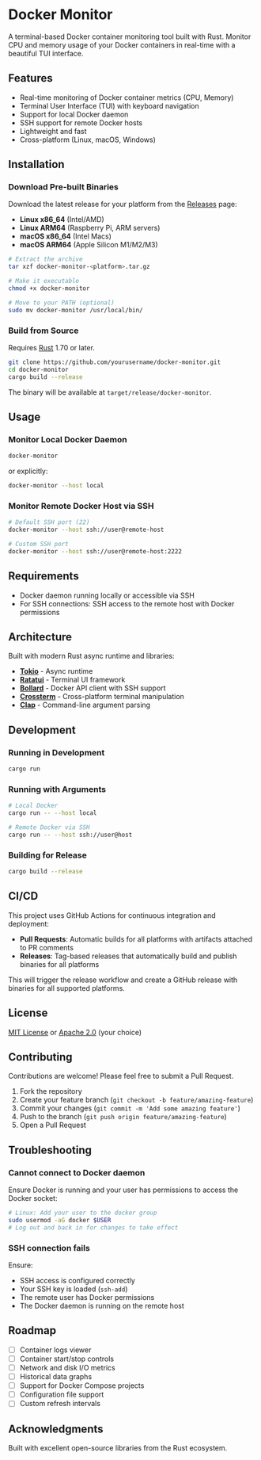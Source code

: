 # Docker Monitor

A terminal-based Docker container monitoring tool built with Rust. Monitor CPU and memory usage of your Docker containers in real-time with a beautiful TUI interface.

## Features

- Real-time monitoring of Docker container metrics (CPU, Memory)
- Terminal User Interface (TUI) with keyboard navigation
- Support for local Docker daemon
- SSH support for remote Docker hosts
- Lightweight and fast
- Cross-platform (Linux, macOS, Windows)

## Installation

### Download Pre-built Binaries

Download the latest release for your platform from the [Releases](../../releases) page:

- **Linux x86_64** (Intel/AMD)
- **Linux ARM64** (Raspberry Pi, ARM servers)
- **macOS x86_64** (Intel Macs)
- **macOS ARM64** (Apple Silicon M1/M2/M3)

```bash
# Extract the archive
tar xzf docker-monitor-<platform>.tar.gz

# Make it executable
chmod +x docker-monitor

# Move to your PATH (optional)
sudo mv docker-monitor /usr/local/bin/
```

### Build from Source

Requires [Rust](https://rustup.rs/) 1.70 or later.

```bash
git clone https://github.com/yourusername/docker-monitor.git
cd docker-monitor
cargo build --release
```

The binary will be available at `target/release/docker-monitor`.

## Usage

### Monitor Local Docker Daemon

```bash
docker-monitor
```

or explicitly:

```bash
docker-monitor --host local
```

### Monitor Remote Docker Host via SSH

```bash
# Default SSH port (22)
docker-monitor --host ssh://user@remote-host

# Custom SSH port
docker-monitor --host ssh://user@remote-host:2222
```
## Requirements

- Docker daemon running locally or accessible via SSH
- For SSH connections: SSH access to the remote host with Docker permissions

## Architecture

Built with modern Rust async runtime and libraries:

- **[Tokio](https://tokio.rs/)** - Async runtime
- **[Ratatui](https://ratatui.rs/)** - Terminal UI framework
- **[Bollard](https://github.com/fussybeaver/bollard)** - Docker API client with SSH support
- **[Crossterm](https://github.com/crossterm-rs/crossterm)** - Cross-platform terminal manipulation
- **[Clap](https://github.com/clap-rs/clap)** - Command-line argument parsing

## Development

### Running in Development

```bash
cargo run
```

### Running with Arguments

```bash
# Local Docker
cargo run -- --host local

# Remote Docker via SSH
cargo run -- --host ssh://user@host
```

### Building for Release

```bash
cargo build --release
```

## CI/CD

This project uses GitHub Actions for continuous integration and deployment:

- **Pull Requests**: Automatic builds for all platforms with artifacts attached to PR comments
- **Releases**: Tag-based releases that automatically build and publish binaries for all platforms

This will trigger the release workflow and create a GitHub release with binaries for all supported platforms.

## License

[MIT License](LICENSE) or [Apache 2.0](LICENSE-APACHE) (your choice)

## Contributing

Contributions are welcome! Please feel free to submit a Pull Request.

1. Fork the repository
2. Create your feature branch (`git checkout -b feature/amazing-feature`)
3. Commit your changes (`git commit -m 'Add some amazing feature'`)
4. Push to the branch (`git push origin feature/amazing-feature`)
5. Open a Pull Request

## Troubleshooting

### Cannot connect to Docker daemon

Ensure Docker is running and your user has permissions to access the Docker socket:

```bash
# Linux: Add your user to the docker group
sudo usermod -aG docker $USER
# Log out and back in for changes to take effect
```

### SSH connection fails

Ensure:
- SSH access is configured correctly
- Your SSH key is loaded (`ssh-add`)
- The remote user has Docker permissions
- The Docker daemon is running on the remote host

## Roadmap

- [ ] Container logs viewer
- [ ] Container start/stop controls
- [ ] Network and disk I/O metrics
- [ ] Historical data graphs
- [ ] Support for Docker Compose projects
- [ ] Configuration file support
- [ ] Custom refresh intervals

## Acknowledgments

Built with excellent open-source libraries from the Rust ecosystem.
